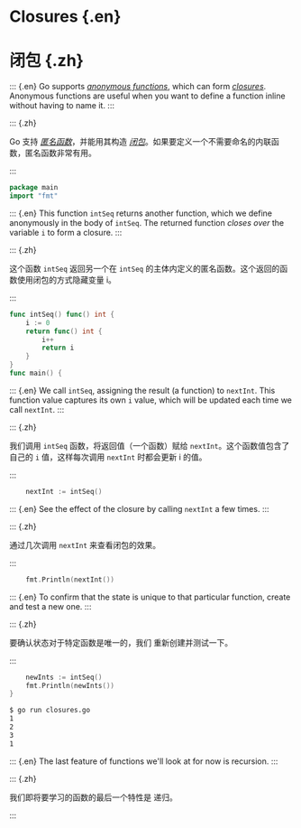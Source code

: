 
# Closures {.en}

# 闭包 {.zh}

::: {.en}
Go supports [_anonymous functions_](http://en.wikipedia.org/wiki/Anonymous_function),
which can form <a href="http://en.wikipedia.org/wiki/Closure_(computer_science)"><em>closures</em></a>.
Anonymous functions are useful when you want to define
a function inline without having to name it.
:::

::: {.zh}

Go 支持 [*匿名函数*](http://en.wikipedia.org/wiki/Anonymous_function)，并能用其构造 [*闭包*](http://en.wikipedia.org/wiki/Closure_%28computer_science%29)。如果要定义一个不需要命名的内联函数，匿名函数非常有用。

:::

```go
package main
import "fmt"
```

::: {.en}
This function `intSeq` returns another function, which
we define anonymously in the body of `intSeq`. The
returned function _closes over_ the variable `i` to
form a closure.
:::

::: {.zh}

这个函数 `intSeq` 返回另一个在 `intSeq` 的主体内定义的匿名函数。这个返回的函数使用闭包的方式隐藏变量 i。

:::

```go
func intSeq() func() int {
	i := 0
	return func() int {
		i++
		return i
	}
}
func main() {
```

::: {.en}
We call `intSeq`, assigning the result (a function)
to `nextInt`. This function value captures its
own `i` value, which will be updated each time
we call `nextInt`.
:::

::: {.zh}

我们调用 `intSeq` 函数，将返回值（一个函数）赋给 `nextInt`。这个函数值包含了自己的 `i` 值，这样每次调用 `nextInt` 时都会更新 i 的值。

:::

```go
	nextInt := intSeq()
```

::: {.en}
See the effect of the closure by calling `nextInt`
a few times.
:::

::: {.zh}

通过几次调用 `nextInt` 来查看闭包的效果。

:::

```go
	fmt.Println(nextInt())
```

::: {.en}
To confirm that the state is unique to that
particular function, create and test a new one.
:::

::: {.zh}

要确认状态对于特定函数是唯一的，我们 重新创建并测试一下。

:::

```go
	newInts := intSeq()
	fmt.Println(newInts())
}
```

```bash
$ go run closures.go
1
2
3
1
```

::: {.en}
The last feature of functions we'll look at for now is
recursion.
:::

::: {.zh}

我们即将要学习的函数的最后一个特性是 递归。

:::
